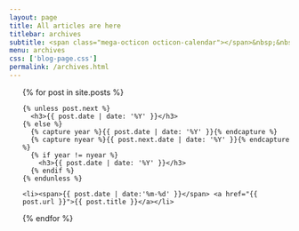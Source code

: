 ```yaml
---
layout: page
title: All articles are here
titlebar: archives
subtitle: <span class="mega-octicon octicon-calendar"></span>&nbsp;&nbsp;专题系列： &nbsp;&nbsp; <a href ="https://ldmyown.github.io/arch.html"><font color="#1A0DAB">架构</font></a>&nbsp;&nbsp; <a href ="https://ldmyown.github.io/life.html"><font color="#EB9439">故事</font></a>&nbsp;&nbsp; <a href ="https://ldmyown.github.io/jvm.html"><font color="#23527C">JVM</font></a>&nbsp;&nbsp; <a href ="https://ldmyown.github.io/docker.html"><font color="#1E90FF">Docker</font></a>
menu: archives
css: ['blog-page.css']
permalink: /archives.html
---
```


<ul class="archives-list">
  {% for post in site.posts %}

    {% unless post.next %}
      <h3>{{ post.date | date: '%Y' }}</h3>
    {% else %}
      {% capture year %}{{ post.date | date: '%Y' }}{% endcapture %}
      {% capture nyear %}{{ post.next.date | date: '%Y' }}{% endcapture %}
      {% if year != nyear %}
        <h3>{{ post.date | date: '%Y' }}</h3>
      {% endif %}
    {% endunless %}

    <li><span>{{ post.date | date:'%m-%d' }}</span> <a href="{{ post.url }}">{{ post.title }}</a></li>
  {% endfor %}
</ul>